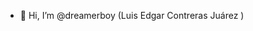 - 👋 Hi, I’m @dreamerboy (Luis Edgar Contreras Juárez )


<!---
LuJrz/LuJrz is a ✨ special ✨ repository because its `README.md` (this file) appears on your GitHub profile.
You can click the Preview link to take a look at your changes.
--->

